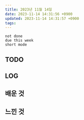 ```yaml
---
title: 2023년 11월 14일
date: 2023-11-14 14:31:56 +0900
updated: 2023-11-14 14:31:57 +0900
tags: 
---
```


```tasks
not done 
due this week
short mode
```

## TODO

## LOG

## 배운 것

## 느낀 것